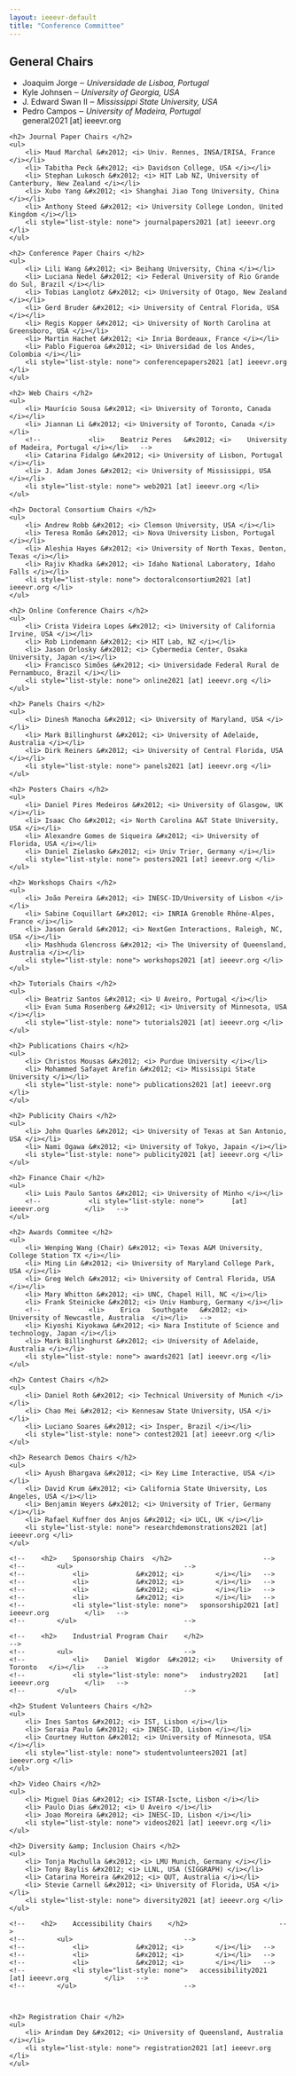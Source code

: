 ```yaml
---
layout: ieeevr-default
title: "Conference Committee"
---
```


<div>
    <h2> General Chairs </h2>
    <ul>
        <li> Joaquim Jorge &#x2012; <i> Universidade de Lisboa, Portugal </i></li>
        <li> Kyle Johnsen &#x2012; <i> University of Georgia, USA </i></li>
        <li> J. Edward Swan II &#x2012; <i> Mississippi State University, USA </i></li>
        <li> Pedro Campos &#x2012; <i> University of Madeira, Portugal </i></li>
        <li style="list-style: none"> general2021 [at] ieeevr.org </li>
    </ul>

    <h2> Journal Paper Chairs </h2>
    <ul>
        <li> Maud Marchal &#x2012; <i> Univ. Rennes, INSA/IRISA, France </i></li>
        <li> Tabitha Peck &#x2012; <i> Davidson College, USA </i></li>
        <li> Stephan Lukosch &#x2012; <i> HIT Lab NZ, University of Canterbury, New Zealand </i></li>
        <li> Xubo Yang &#x2012; <i> Shanghai Jiao Tong University, China </i></li>
        <li> Anthony Steed &#x2012; <i> University College London, United Kingdom </i></li>
        <li style="list-style: none"> journalpapers2021 [at] ieeevr.org </li>
    </ul>

    <h2> Conference Paper Chairs </h2>
    <ul>
        <li> Lili Wang &#x2012; <i> Beihang University, China </i></li>
        <li> Luciana Nedel &#x2012; <i> Federal University of Rio Grande do Sul, Brazil </i></li>
        <li> Tobias Langlotz &#x2012; <i> University of Otago, New Zealand </i></li>
        <li> Gerd Bruder &#x2012; <i> University of Central Florida, USA </i></li>
        <li> Regis Kopper &#x2012; <i> University of North Carolina at Greensboro, USA </i></li>
        <li> Martin Hachet &#x2012; <i> Inria Bordeaux, France </i></li>
        <li> Pablo Figueroa &#x2012; <i> Universidad de los Andes, Colombia </i></li>
        <li style="list-style: none"> conferencepapers2021 [at] ieeevr.org </li>
    </ul>

    <h2> Web Chairs </h2>
    <ul>
        <li> Maurício Sousa &#x2012; <i> University of Toronto, Canada </i></li>
        <li> Jiannan Li &#x2012; <i> University of Toronto, Canada </i></li>
        <!--			<li>	Beatriz	Peres	&#x2012; <i>	University of Madeira, Portugal	</i></li>	-->
        <li> Catarina Fidalgo &#x2012; <i> University of Lisbon, Portugal </i></li>
        <li> J. Adam Jones &#x2012; <i> University of Mississippi, USA </i></li>
        <li style="list-style: none"> web2021 [at] ieeevr.org </li>
    </ul>

    <h2> Doctoral Consortium Chairs </h2>
    <ul>
        <li> Andrew Robb &#x2012; <i> Clemson University, USA </i></li>
        <li> Teresa Romão &#x2012; <i> Nova University Lisbon, Portugal </i></li>
        <li> Aleshia Hayes &#x2012; <i> University of North Texas, Denton, Texas </i></li>
        <li> Rajiv Khadka &#x2012; <i> Idaho National Laboratory, Idaho Falls </i></li>
        <li style="list-style: none"> doctoralconsortium2021 [at] ieeevr.org </li>
    </ul>

    <h2> Online Conference Chairs </h2>
    <ul>
        <li> Crista Videira Lopes &#x2012; <i> University of California Irvine, USA </i></li>
        <li> Rob Lindemann &#x2012; <i> HIT Lab, NZ </i></li>
        <li> Jason Orlosky &#x2012; <i> Cybermedia Center, Osaka University, Japan </i></li>
        <li> Francisco Simões &#x2012; <i> Universidade Federal Rural de Pernambuco, Brazil </i></li>
        <li style="list-style: none"> online2021 [at] ieeevr.org </li>
    </ul>

    <h2> Panels Chairs </h2>
    <ul>
        <li> Dinesh Manocha &#x2012; <i> University of Maryland, USA </i></li>
        <li> Mark Billinghurst &#x2012; <i> University of Adelaide, Australia </i></li>
        <li> Dirk Reiners &#x2012; <i> University of Central Florida, USA </i></li>
        <li style="list-style: none"> panels2021 [at] ieeevr.org </li>
    </ul>

    <h2> Posters Chairs </h2>
    <ul>
        <li> Daniel Pires Medeiros &#x2012; <i> University of Glasgow, UK </i></li>
        <li> Isaac Cho &#x2012; <i> North Carolina A&T State University, USA </i></li>
        <li> Alexandre Gomes de Siqueira &#x2012; <i> University of Florida, USA </i></li>
        <li> Daniel Zielasko &#x2012; <i> Univ Trier, Germany </i></li>
        <li style="list-style: none"> posters2021 [at] ieeevr.org </li>
    </ul>

    <h2> Workshops Chairs </h2>
    <ul>
        <li> João Pereira &#x2012; <i> INESC-ID/University of Lisbon </i></li>
        <li> Sabine Coquillart &#x2012; <i> INRIA Grenoble Rhône-Alpes, France </i></li>
        <li> Jason Gerald &#x2012; <i> NextGen Interactions, Raleigh, NC, USA </i></li>
        <li> Mashhuda Glencross &#x2012; <i> The University of Queensland, Australia </i></li>
        <li style="list-style: none"> workshops2021 [at] ieeevr.org </li>
    </ul>

    <h2> Tutorials Chairs </h2>
    <ul>
        <li> Beatriz Santos &#x2012; <i> U Aveiro, Portugal </i></li>
        <li> Evan Suma Rosenberg &#x2012; <i> University of Minnesota, USA </i></li>
        <li style="list-style: none"> tutorials2021 [at] ieeevr.org </li>
    </ul>

    <h2> Publications Chairs </h2>
    <ul>
        <li> Christos Mousas &#x2012; <i> Purdue University </i></li>
        <li> Mohammed Safayet Arefin &#x2012; <i> Mississipi State University </i></li>
        <li style="list-style: none"> publications2021 [at] ieeevr.org </li>
    </ul>

    <h2> Publicity Chairs </h2>
    <ul>
        <li> John Quarles &#x2012; <i> University of Texas at San Antonio, USA </i></li>
        <li> Nami Ogawa &#x2012; <i> University of Tokyo, Japain </i></li>
        <li style="list-style: none"> publicity2021 [at] ieeevr.org </li>
    </ul>

    <h2> Finance Chair </h2>
    <ul>
        <li> Luis Paulo Santos &#x2012; <i> University of Minho </i></li>
        <!--			<li style="list-style: none">		[at] ieeevr.org			</li>	-->
    </ul>

    <h2> Awards Commitee </h2>
    <ul>
        <li> Wenping Wang (Chair) &#x2012; <i> Texas A&M University, College Station TX </i></li>
        <li> Ming Lin &#x2012; <i> University of Maryland College Park, USA </i></li>
        <li> Greg Welch &#x2012; <i> University of Central Florida, USA </i></li>
        <li> Mary Whitton &#x2012; <i> UNC, Chapel Hill, NC </i></li>
        <li> Frank Steinicke &#x2012; <i> Univ Hamburg, Germany </i></li>
        <!--			<li>	Erica	Southgate	&#x2012; <i>	University of Newcastle, Australia	</i></li>	-->
        <li> Kiyoshi Kiyokawa &#x2012; <i> Nara Institute of Science and technology, Japan </i></li>
        <li> Mark Billinghurst &#x2012; <i> University of Adelaide, Australia </i></li>
        <li style="list-style: none"> awards2021 [at] ieeevr.org </li>
    </ul>

    <h2> Contest Chairs </h2>
    <ul>
        <li> Daniel Roth &#x2012; <i> Technical University of Munich </i></li>
        <li> Chao Mei &#x2012; <i> Kennesaw State University, USA </i></li>
        <li> Luciano Soares &#x2012; <i> Insper, Brazil </i></li>
        <li style="list-style: none"> contest2021 [at] ieeevr.org </li>
    </ul>

    <h2> Research Demos Chairs </h2>
    <ul>
        <li> Ayush Bhargava &#x2012; <i> Key Lime Interactive, USA </i></li>
        <li> David Krum &#x2012; <i> California State University, Los Angeles, USA </i></li>
        <li> Benjamin Weyers &#x2012; <i> University of Trier, Germany </i></li>
        <li> Rafael Kuffner dos Anjos &#x2012; <i> UCL, UK </i></li>
        <li style="list-style: none"> researchdemonstrations2021 [at] ieeevr.org </li>
    </ul>

    <!--	<h2>	Sponsorship Chairs	</h2>						-->
    <!--		<ul>							-->
    <!--			<li>			&#x2012; <i>		</i></li>	-->
    <!--			<li>			&#x2012; <i>		</i></li>	-->
    <!--			<li>			&#x2012; <i>		</i></li>	-->
    <!--			<li>			&#x2012; <i>		</i></li>	-->
    <!--			<li style="list-style: none">	sponsorship2021	[at] ieeevr.org			</li>	-->
    <!--		</ul>							-->

    <!--	<h2>	Industrial Program Chair	</h2>						-->
    <!--		<ul>							-->
    <!--			<li>	Daniel	Wigdor	&#x2012; <i>	University of Toronto	</i></li>	-->
    <!--			<li style="list-style: none">	industry2021	[at] ieeevr.org			</li>	-->
    <!--		</ul>							-->

    <h2> Student Volunteers Chairs </h2>
    <ul>
        <li> Ines Santos &#x2012; <i> IST, Lisbon </i></li>
        <li> Soraia Paulo &#x2012; <i> INESC-ID, Lisbon </i></li>
        <li> Courtney Hutton &#x2012; <i> University of Minnesota, USA </i></li>
        <li style="list-style: none"> studentvolunteers2021 [at] ieeevr.org </li>
    </ul>

    <h2> Video Chairs </h2>
    <ul>
        <li> Miguel Dias &#x2012; <i> ISTAR-Iscte, Lisbon </i></li>
        <li> Paulo Dias &#x2012; <i> U Aveiro </i></li>
        <li> Joao Moreira &#x2012; <i> INESC-ID, Lisbon </i></li>
        <li style="list-style: none"> videos2021 [at] ieeevr.org </li>
    </ul>

    <h2> Diversity &amp; Inclusion Chairs </h2>
    <ul>
        <li> Tonja Machulla &#x2012; <i> LMU Munich, Germany </i></li>
        <li> Tony Baylis &#x2012; <i> LLNL, USA (SIGGRAPH) </i></li>
        <li> Catarina Moreira &#x2012; <i> QUT, Australia </i></li>
        <li> Stevie Carnell &#x2012; <i> University of Florida, USA </i></li>
        <li style="list-style: none"> diversity2021 [at] ieeevr.org </li>
    </ul>

    <!--	<h2>	Accessibility Chairs	</h2>						-->
    <!--		<ul>							-->
    <!--			<li>			&#x2012; <i>		</i></li>	-->
    <!--			<li>			&#x2012; <i>		</i></li>	-->
    <!--			<li>			&#x2012; <i>		</i></li>	-->
    <!--			<li style="list-style: none">	accessibility2021	[at] ieeevr.org			</li>	-->
    <!--		</ul>							-->



    <h2> Registration Chair </h2>
    <ul>
        <li> Arindam Dey &#x2012; <i> University of Queensland, Australia </i></li>
        <li style="list-style: none"> registration2021 [at] ieeevr.org </li>
    </ul>


</div>
